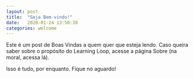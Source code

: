 ```yaml
---
layout: post
title:  "Seja Bem-vindo!"
date:   2020-01-24 13:50:39
categories: welcome
---
```


Este é um post de Boas Vindas a quem quer que esteja lendo. Caso queira saber sobre o propósito do Learning Loop, acesse a página Sobre (na moral, acessa lá).

Isso é tudo, por enquanto. Fique no aguardo!